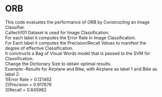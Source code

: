 # ORB
This code evaluates the performance of ORB by Constructing an Image Classifier.<br/>
Caltech101 Dataset is used for Image Classification.<br/>
For each label it computes the Error Rate in Image Classification.<br/>
For Each label it computes the Precision/Recall Values to manifest the degree of effective Classification.<br/>
It conctructs a Bag of Visual Words model that is passed to the SVM for Classification.<br/>
Change the Dictionary Size to obtain optimal results.<br/>
Example:-Results for Airplane and Bike, with Airplane as label 1 and Bike as label 2:<br/>
  1)Error Rate = 0.121462<br/>
  2)Precision = 0.917676<br/>
  3)Recall = 0.845982<br/>

